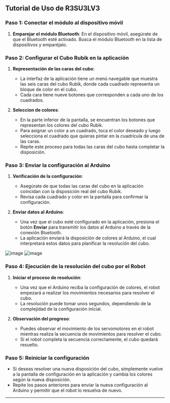 ## Tutorial de Uso de R3SU3LV3

### Paso 1: Conectar el módulo al dispositivo móvil

1. **Emparejar el módulo Bluetooth**: En el dispositivo móvil, asegúrate de que el Bluetooth esté activado. Busca el módulo Bluetooth en la lista de dispositivos y emparéjalo.

### Paso 2: Configurar el Cubo Rubik en la aplicación

1. **Representación de las caras del cubo**:
   - La interfaz de la aplicación tiene un menú navegable que muestra las seis caras del cubo Rubik, donde cada cuadrado representa un bloque de color en el cubo.
   - Cada cara tiene nueve botones que corresponden a cada uno de los cuadrados.

2. **Seleccion de colores**:
   - En la parte inferior de la pantalla, se encuentran los botones que representan los colores del cubo Rubik.
   - Para asignar un color a un cuadrado, toca el color deseado y luego selecciona el cuadrado que quieras pintar en la cuadrícula de una de las caras.
   - Repite este proceso para todas las caras del cubo hasta completar la disposición.

### Paso 3: Enviar la configuración al Arduino

1. **Verificación de la configuración**:
   - Asegúrate de que todas las caras del cubo en la aplicación coincidan con la disposición real del cubo Rubik.
   - Revisa cada cuadrado y color en la pantalla para confirmar la configuración.

2. **Enviar datos al Arduino**:
   - Una vez que el cubo esté configurado en la aplicación, presiona el botón **Enviar** para transmitir los datos al Arduino a través de la conexión Bluetooth.
   - La aplicación enviará la disposición de colores al Arduino, el cual interpretará estos datos para planificar la resolución del cubo.

![image](https://github.com/user-attachments/assets/0141a3e8-0512-4ed7-8532-58ccc436af2f) ![image](https://github.com/user-attachments/assets/16a4a468-8589-4b38-afb9-eda8a624b67a)


### Paso 4: Ejecución de la resolución del cubo por el Robot

1. **Iniciar el proceso de resolución**:
   - Una vez que el Arduino reciba la configuración de colores, el robot empezará a realizar los movimientos necesarios para resolver el cubo.
   - La resolución puede tomar unos segundos, dependiendo de la complejidad de la configuración inicial.

2. **Observación del progreso**:
   - Puedes observar el movimiento de los servomotores en el robot mientras realiza la secuencia de movimientos para resolver el cubo.
   - Si el robot completa la secuencia correctamente, el cubo quedará resuelto.

### Paso 5: Reiniciar la configuración

- Si deseas resolver una nueva disposición del cubo, simplemente vuelve a la pantalla de configuración en la aplicación y cambia los colores según la nueva disposición.
- Repite los pasos anteriores para enviar la nueva configuración al Arduino y permitir que el robot lo resuelva de nuevo.

---
